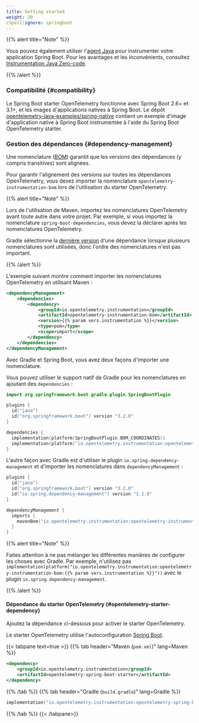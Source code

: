 ```yaml
---
title: Getting started
weight: 20
cSpell:ignore: springboot
---
```


{{% alert title="Note" %}}

Vous pouvez également utiliser l'[agent Java](../../agent) pour instrumenter
votre application Spring Boot. Pour les avantages et les inconvénients,
consultez [Instrumentation Java Zero-code](..).

{{% /alert %}}

### Compatibilité {#compatibility}

Le Spring Boot starter OpenTelemetry fonctionne avec Spring Boot 2.6+ et 3.1+,
et les images d'applications natives à Spring Boot. Le dépôt
[opentelemetry-java-examples/spring-native](https://github.com/open-telemetry/opentelemetry-java-examples/tree/main/spring-native)
contient un exemple d'image d'application native à Spring Boot instrumentée à
l'aide du Spring Boot OpenTelemetry starter.

### Gestion des dépendances {#dependency-management}

Une nomenclature
([BOM](https://maven.apache.org/guides/introduction/introduction-to-dependency-mechanism.html#bill-of-materials-bom-poms))
garantit que les versions des dépendances (y compris transitives) sont alignées.

Pour garantir l'alignement des versions sur toutes les dépendances
OpenTelemetry, vous devez importer la nomenclature
`opentelemetry-instrumentation-bom` lors de l'utilisation du starter
OpenTelemetry.

{{% alert title="Note" %}}

Lors de l'utilisation de Maven, importez les nomenclatures OpenTelemetry avant
toute autre dans votre projet. Par exemple, si vous importez la nomenclature
`spring-boot-dependencies`, vous devez la déclarer après les nomenclatures
OpenTelemetry.

Gradle sélectionne la
[dernière version](https://docs.gradle.org/current/userguide/dependency_resolution.html#2_perform_conflict_resolution)
d'une dépendance lorsque plusieurs nomenclatures sont utilisées, donc l'ordre
des nomenclatures n'est pas important.

{{% /alert %}}

L'exemple suivant montre comment importer les nomenclatures OpenTelemetry en
utilisant Maven :

```xml
<dependencyManagement>
    <dependencies>
        <dependency>
            <groupId>io.opentelemetry.instrumentation</groupId>
            <artifactId>opentelemetry-instrumentation-bom</artifactId>
            <version>{{% param vers.instrumentation %}}</version>
            <type>pom</type>
            <scope>import</scope>
        </dependency>
    </dependencies>
</dependencyManagement>
```

Avec Gradle et Spring Boot, vous avez deux façons d'importer une nomenclature.

Vous pouvez utiliser le support natif de Gradle pour les nomenclatures en
ajoutant des `dependencies` :

```kotlin
import org.springframework.boot.gradle.plugin.SpringBootPlugin

plugins {
  id("java")
  id("org.springframework.boot") version "3.2.O"
}

dependencies {
  implementation(platform(SpringBootPlugin.BOM_COORDINATES))
  implementation(platform("io.opentelemetry.instrumentation:opentelemetry-instrumentation-bom:{{% param vers.instrumentation %}}"))
}
```

L'autre façon avec Gradle est d'utiliser le plugin
`io.spring.dependency-management` et d'importer les nomenclatures dans
`dependencyManagement` :

```kotlin
plugins {
  id("java")
  id("org.springframework.boot") version "3.2.O"
  id("io.spring.dependency-management") version "1.1.0"
}

dependencyManagement {
  imports {
    mavenBom("io.opentelemetry.instrumentation:opentelemetry-instrumentation-bom:{{% param vers.instrumentation %}}")
  }
}
```

{{% alert title="Note" %}}

Faites attention à ne pas mélanger les différentes manières de configurer les
choses avec Gradle.
Par exemple, n'utilisez pas
`implementation(platform("io.opentelemetry.instrumentation:opentelemetry-instrumentation-bom:{{% param vers.instrumentation %}}"))`
avec le plugin `io.spring.dependency-management`.

{{% /alert %}}

#### Dépendance du starter OpenTelemetry {#opentelemetry-starter-dependency}

Ajoutez la dépendance ci-dessous pour activer le starter OpenTelemetry.

Le starter OpenTelemetry utilise l'autoconfiguration
[Spring Boot](https://docs.spring.io/spring-boot/reference/using/auto-configuration.html).

{{< tabpane text=true >}} {{% tab header="Maven (`pom.xml`)" lang=Maven %}}

```xml
<dependency>
    <groupId>io.opentelemetry.instrumentation</groupId>
    <artifactId>opentelemetry-spring-boot-starter</artifactId>
</dependency>
```

{{% /tab %}} {{% tab header="Gradle (`build.gradle`)" lang=Gradle %}}

```kotlin
implementation("io.opentelemetry.instrumentation:opentelemetry-spring-boot-starter")
```

{{% /tab %}} {{< /tabpane>}}
